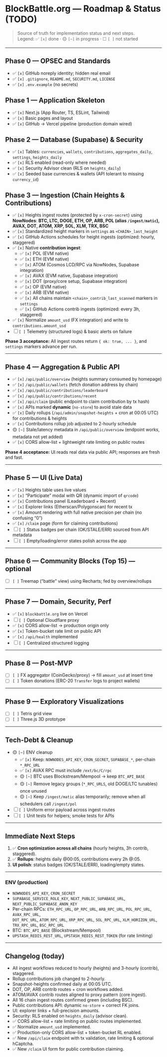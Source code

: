 # BlockBattle.org — Roadmap & Status (TODO)

> Source of truth for implementation status and next steps.  
> Legend: ✅ `[x]` done · 🟡 `[~]` in progress · ☐ `[ ]` not started

---

## Phase 0 — OPSEC and Standards
- ✅ `[x]` GitHub noreply identity; hidden real email
- ✅ `[x]` `.gitignore`, `README.md`, `SECURITY.md`, `LICENSE`
- ✅ `[x]` `.env.example` (no secrets)

## Phase 1 — Application Skeleton
- ✅ `[x]` Next.js (App Router, TS, ESLint, Tailwind)
- ✅ `[x]` Basic pages and layout
- ✅ `[x]` GitHub → Vercel pipeline (production domain wired)

## Phase 2 — Database (Supabase) & Security
- ✅ `[x]` Tables: `currencies`, `wallets`, `contributions`, `aggregates_daily`, `settings`, `heights_daily`
- ✅ `[x]` RLS enabled (read-only where needed)
- ✅ `[x]` Security Advisor clean (RLS on `heights_daily`)
- ✅ `[x]` Seeded base currencies & wallets (API tolerant to missing `currency_id`)

## Phase 3 — Ingestion (Chain Heights & Contributions)
- ✅ `[x]` Heights ingest routes (protected by `x-cron-secret`) using **NowNodes**:
  **BTC, LTC, DOGE, ETH, OP, ARB, POL (alias `/ingest/matic`), AVAX, DOT, ATOM, XRP, SOL, XLM, TRX, BSC**
- ✅ `[x]` Standardized height markers in `settings` as `<CHAIN>_last_height`
- ✅ `[x]` GitHub Actions schedules for height ingests (optimized: hourly, staggered)
- ✅ `[x]` Native **contribution ingest**:
  - ✅ `[x]` POL (EVM native)
  - ✅ `[x]` ETH (EVM native)
  - ✅ `[x]` ATOM (Cosmos LCD/RPC via NowNodes, Supabase integration)
  - ✅ `[x]` AVAX (EVM native, Supabase integration)
  - ✅ `[x]` DOT (proxy/core setup, Supabase integration)
  - ✅ `[x]` OP (EVM native)
  - ✅ `[x]` ARB (EVM native)
  - ✅ `[x]` All chains maintain `<chain>_contrib_last_scanned` markers in `settings`
  - ✅ `[x]` GitHub Actions contrib ingests (optimized: every 3h, staggered)
- ✅ `[x]` Normalize `amount_usd` (FX integration) and write to `contributions.amount_usd`
- ☐ `[ ]` Telemetry (structured logs) & basic alerts on failure

**Phase 3 acceptance:** All ingest routes return `{ ok: true, ... }`, and `settings` markers advance per run.

---

## Phase 4 — Aggregation & Public API
- ✅ `[x]` `/api/public/overview` (heights summary consumed by homepage)
- ✅ `[x]` `/api/public/wallets` (fetch donation address by chain)
- ✅ `[x]` `/api/public/contributions/leaderboard`
- ✅ `[x]` `/api/public/contributions/recent`
- ✅ `[x]` `/api/claim` (public endpoint to claim contribution by tx hash)
- ✅ `[x]` APIs marked **dynamic** (`no-store`) to avoid stale data
- ✅ `[x]` Daily rollups (`/api/admin/snapshot-heights` + cron at 00:05 UTC) for contributions & heights
- ✅ `[x]` Contributions rollup job adjusted to 2-hourly schedule
- 🟡 `[~]` Stale/latency metadata in `/api/public/overview` (endpoint works, metadata not yet added)
- ✅ `[x]` CORS allow-list + lightweight rate limiting on public routes

**Phase 4 acceptance:** UI reads real data via public API; responses are fresh and fast.

---

## Phase 5 — UI (Live Data)
- ✅ `[x]` Heights table uses live values
- ✅ `[x]` “Participate” modal with QR (dynamic import of `qrcode`)
- ✅ `[x]` Contributions panel (Leaderboard + Recent)
- ✅ `[x]` Explorer links (Etherscan/Polygonscan) for recent tx
- ✅ `[x]` Amount rendering with full native precision per chain (no confusing “0”)
- ✅ `[x]` `/claim` page (form for claiming contributions)
- ☐ `[ ]` Status badges per chain (OK/STALE/ERR) sourced from API metadata
- ☐ `[ ]` Empty/loading/error states polish across the app

---

## Phase 6 — Community Blocks (Top 15) — optional
- ☐ `[ ]` Treemap (“battle” view) using Recharts; fed by overview/rollups

---

## Phase 7 — Domain, Security, Perf
- ✅ `[x]` `blockbattle.org` live on Vercel
- ☐ `[ ]` Optional Cloudflare proxy
- ✅ `[x]` CORS allow-list → production origin only
- ✅ `[x]` Token-bucket rate limit on public API
- ✅ `[x]` `/api/health` implemented
- ☐ `[ ]` Centralized structured logging

---

## Phase 8 — Post-MVP
- ☐ `[ ]` FX aggregator (CoinGecko/proxy) → fill `amount_usd` at insert time
- ☐ `[ ]` Token donations (ERC-20 `Transfer` logs to project wallets)

---

## Phase 9 — Exploratory Visualizations
- ☐ `[ ]` Tetris grid view
- ☐ `[ ]` Three.js 3D prototype

---

## Tech-Debt & Cleanup
- 🟡 `[~]` ENV cleanup
  - ✅ `[x]` Keep: `NOWNODES_API_KEY`, `CRON_SECRET`, `SUPABASE_*`, per-chain `*_RPC_URL`
  - ✅ `[x]` AVAX RPC must include `/ext/bc/C/rpc`
  - 🟡 `[~]` BTC uses Blockstream/Mempool → keep `BTC_API_BASE`
  - 🟡 `[~]` Remove legacy groups (`*_RPC_URLS`, old DOGE/LTC tunables) once unused
  - 🟡 `[~]` Keep `/ingest/matic` alias temporarily; remove when all schedulers call `/ingest/pol`
- ☐ `[ ]` Uniform error payload across ingest routes
- ☐ `[ ]` Unit tests for helpers; smoke tests for APIs

---

## Immediate Next Steps
1. ✅ **Cron optimization across all chains** (hourly heights, 3h contrib, staggered).  
2. ✅ **Rollups**: heights daily @00:05, contributions every 2h @:05.  
3. **UI polish**: status badges (OK/STALE/ERR), loading/empty states.

---

### ENV (production)
- `NOWNODES_API_KEY`, `CRON_SECRET`
- `SUPABASE_SERVICE_ROLE_KEY`, `NEXT_PUBLIC_SUPABASE_URL`, `NEXT_PUBLIC_SUPABASE_ANON_KEY`
- Per-chain RPCs: `ETH_RPC_URL`, `OP_RPC_URL`, `ARB_RPC_URL`, `POL_RPC_URL`, `AVAX_RPC_URL`,  
  `DOT_RPC_URL`, `ATOM_RPC_URL`, `XRP_RPC_URL`, `SOL_RPC_URL`, `XLM_HORIZON_URL`, `TRX_RPC_URL`, `BSC_RPC_URL`
- BTC: `BTC_API_BASE` (Blockstream/Mempool)
- `UPSTASH_REDIS_REST_URL`, `UPSTASH_REDIS_REST_TOKEN` (for rate limiting)

---

## Changelog (today)
- All ingest workflows reduced to hourly (heights) and 3-hourly (contrib), staggered.  
- Rollup contributions job changed to 2-hourly.  
- Snapshot-heights confirmed daily at 00:05 UTC.  
- DOT, OP, ARB contrib routes + cron workflows added.  
- ATOM/AVAX contrib routes aligned to proxy pattern (core ingest).  
- All 16 chain ingest routes confirmed green (including BSC).  
- Public contributions API: dynamic `no-store` + correct FK joins.  
- UI: explorer links + full-precision amounts.  
- Security: RLS enabled on `heights_daily` (advisor clean).  
- ✅ CORS allow-list + rate limiting on public routes implemented.  
- ✅ Normalize `amount_usd` implemented.  
- ✅ Production-only CORS allow-list + token-bucket RL enabled.  
- ✅ New `/api/claim` endpoint with tx validation, rate limiting & optional hCaptcha.  
- ✅ New `/claim` UI form for public contribution claiming.  

